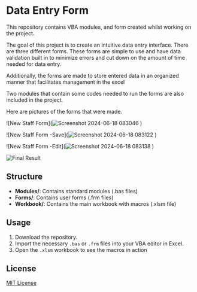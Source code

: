 # Data Entry Form
This repository contains VBA modules, and form created whilst working on the  project.

The goal of this project is to create an intuitive data entry interface.
There are three different forms. These forms are simple to use and have data validation built in to minimize errors and cut down on the amount of time needed for data entry.

Additionally, the forms are made to store entered data in an organized manner that facilitates management in the excel

Two modules that contain some codes needed to run the forms are also included in the project.

Here are pictures of the forms that were made.

![New Staff Form](![Screenshot 2024-06-18 083046](https://github.com/dannieRope/DataEntryForm-VBA-Project/assets/132214828/4645a126-9752-41b6-be9b-9fe2faca37ef)
)

![New Staff Form -Save](![Screenshot 2024-06-18 083122](https://github.com/dannieRope/DataEntryForm-VBA-Project/assets/132214828/bb921dfd-178e-4375-a700-f6bf02621d84)
)

![New Staff Form -Edit](![Screenshot 2024-06-18 083138](https://github.com/dannieRope/DataEntryForm-VBA-Project/assets/132214828/dc532dd9-8267-4cf4-9c71-de4c039ed2de)
)

![Final Result]()


## Structure

- **Modules/**: Contains standard modules (.bas files)
- **Forms/**: Contains user forms (.frm files)
- **Workbook/**: Contains the main workbook with macros (.xlsm file)

## Usage

1. Download the repository.
2. Import the necessary `.bas` or `.frm` files into your VBA editor in Excel.
3. Open the `.xlsm` workbook to see the macros in action

## License
[MIT License](LICENSE)



